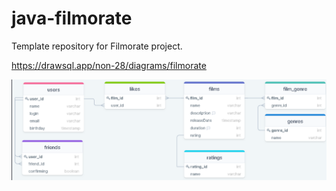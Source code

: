 # java-filmorate
Template repository for Filmorate project.

https://drawsql.app/non-28/diagrams/filmorate

![Ссылка на ER-диаграмму](https://github.com/IgorMartynkin1981/java-filmorate/blob/create-er-diagram/ER-diagrams.bmp)
